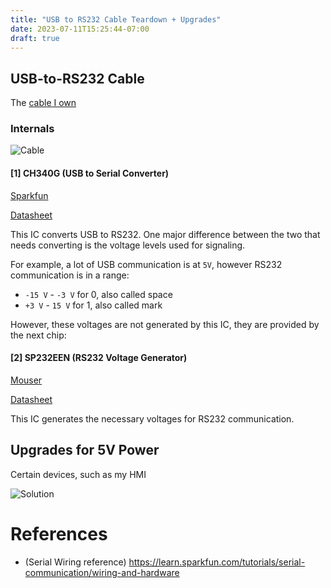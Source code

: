 ```yaml
---
title: "USB to RS232 Cable Teardown + Upgrades"
date: 2023-07-11T15:25:44-07:00
draft: true
---
```


## USB-to-RS232 Cable

The [cable I own](https://www.plccable.com/automation-direct-koyo-usb-d2-dscbl-and-click-plcs/)


### Internals 
![Cable](/images/click/programming-cable-innards-labeled.png)

#### [1] CH340G (USB to Serial Converter)

[Sparkfun](https://cdn.sparkfun.com/datasheets/Dev/Arduino/Other/CH340DS1.PDF)

[Datasheet](https://static.efetividade.net/img/ch340g-datasheet-34852.pdf)

This IC converts USB to RS232. One major difference between the two that needs converting is the voltage
levels used for signaling.

For example, a lot of USB communication is at `5V`, however
RS232 communication is in a range:
- `-15 V` - `-3 V` for 0, also called space
- `+3 V` - `15 V` for 1, also called mark

However, these voltages are not generated by this IC, they are provided by the next chip:

#### [2] SP232EEN (RS232 Voltage Generator)
[Mouser](https://www.mouser.com/ProductDetail/MaxLinear/SP232EEN-L?qs=H%252BP%2FcHWii3ep3RVph0SbxQ%3D%3D)

[Datasheet](https://www.mouser.com/datasheet/2/146/sp202e_sp232e_sp233e-1820334.pdf)

This IC generates the necessary voltages for RS232 communication.

## Upgrades for 5V Power

Certain devices, such as my HMI

![Solution](/images/cable-mod-prototype-proof-of-concept.jpg)

# References

- (Serial Wiring reference) https://learn.sparkfun.com/tutorials/serial-communication/wiring-and-hardware